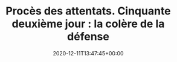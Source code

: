 ---
isIndex: false
title: "Procès des attentats. Cinquante deuxième jour : la colère de la défense"
date: 2020-12-11T13:47:45+00:00
concerned:
  - margot-pugliese
press:
  title: Charlie Hebdo
  url: https://charliehebdo.fr/2020/12/proces-attentats/cinquante-deuxieme-jour-la-colere-de-la-defense/
---